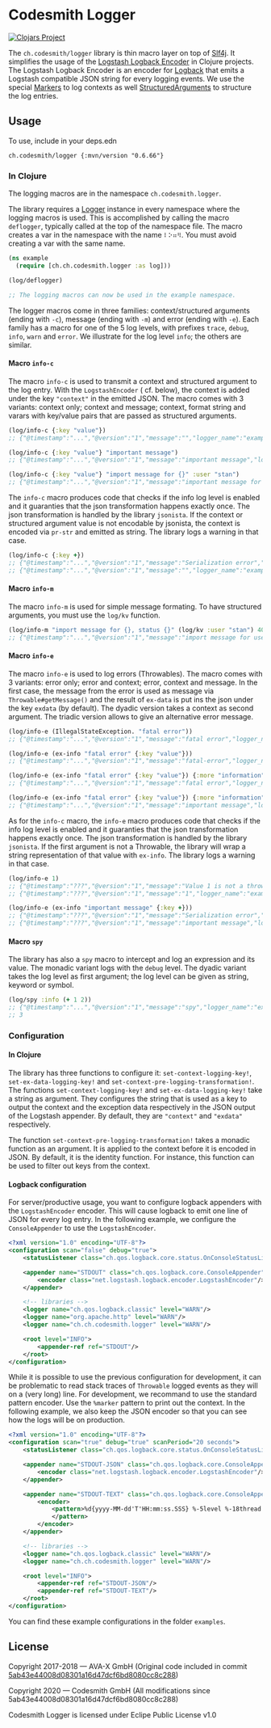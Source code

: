 # Codesmith Logger

[![Clojars Project](https://img.shields.io/clojars/v/ch.codesmith/logger.svg)](https://clojars.org/ch.codesmith/logger)

The `ch.codesmith/logger` library is thin macro layer on top of [Slf4j](http://www.slf4j.org). It simplifies the usage
of the [Logstash Logback Encoder](https://github.com/logstash/logstash-logback-encoder)
in Clojure projects. The Logstash Logback Encoder is an encoder for [Logback](http://logback.qos.ch)
that emits a Logstash compatible JSON string for every logging events. We use the special
[Markers](https://github.com/logstash/logstash-logback-encoder/blob/master/src/main/java/net/logstash/logback/marker/Markers.java)
to log contexts as
well [StructuredArguments](https://github.com/logstash/logstash-logback-encoder/blob/master/src/main/java/net/logstash/logback/argument/StructuredArguments.java)
to structure the log entries.

## Usage

To use, include in your deps.edn

```
ch.codesmith/logger {:mvn/version "0.6.66"}
```

### In Clojure

The logging macros are in the namespace `ch.codesmith.logger`.

The library requires a [Logger](https://www.javadoc.io/doc/org.slf4j/slf4j-api/1.7.29/org/slf4j/Logger.html) instance in
every namespace where the logging macros is used. This is accomplished by calling the macro `deflogger`, typically
called at the top of the namespace file. The macro creates a var in the namespace with the name `⠇⠕⠶⠻`. You must avoid
creating a var with the same name.

```clojure
(ns example
  (require [ch.ch.codesmith.logger :as log]))

(log/deflogger)

;; The logging macros can now be used in the example namespace.
``` 

The logger macros come in three families: context/structured arguments (ending with `-c`), message (ending with `-m`)
and error (ending with `-e`). Each family has a macro for one of the 5 log levels, with prefixes `trace`,
`debug`, `info`, `warn` and `error`. We illustrate for the log level `info`; the others are similar.

#### Macro `info-c`

The macro `info-c` is used to transmit a context and structured argument to the log entry. With the `LogstashEncoder` (
cf. below), the context is added under the key `"context"` in the emitted JSON. The macro comes with 3 variants: context
only; context and message; context, format string and varars with key/value pairs that are passed as structured
arguments.

```clojure
(log/info-c {:key "value"})
;; {"@timestamp":"...","@version":"1","message":"","logger_name":"example",...,"context":{"key":"value"}}

(log/info-c {:key "value"} "important message")
;; {"@timestamp":"...","@version":"1","message":"important message","logger_name":"example",...,"context":{"key":"value"}}

(log/info-c {:key "value"} "import message for {}" :user "stan")
;; {"@timestamp":"...","@version":"1","message":"important message for user=\"stan\"","logger_name":"example",...,"context":{"key":"value"}, "user":"stan"}
```

The `info-c` macro produces code that checks if the info log level is enabled and it guaranties that the json
transformation happens exactly once. The json transformation is handled by the library `jsonista`. If the context or
structured argument value is not encodable by jsonista, the context is encoded via `pr-str` and emitted as string. The
library logs a warning in that case.

```clojure
(log/info-c {:key +})
;; {"@timestamp":"...","@version":"1","message":"Serialization error","logger_name":"ch.ch.codesmith.logger.core","level":"WARN",...,"stack_trace":"com.fasterxml.jackson.core.JsonGenerationException: Cannot JSON encode object of class: class clojure.core$_PLUS_: clojure.core$_PLUS_@7a5a9ca1...."}
;; {"@timestamp":"...","@version":"1","message":"","logger_name":"example","context":"{:key #object[clojure.core$_PLUS_ 0x7a5a9ca1 \"clojure.core$_PLUS_@7a5a9ca1\"]}"}
``` 

#### Macro `info-m`

The macro `info-m` is used for simple message formating. To have structured arguments, you must use the `log/kv`
function.

```clojure
(log/info-m "import message for {}, status {}" (log/kv :user "stan") 400)
;; {"@timestamp":"...","@version":"1","message":"import message for user=stan, status 400","logger_name":"example","user":"stan"...}
```

#### Macro `info-e`

The macro `info-e` is used to log errors (Throwables). The macro comes with 3 variants: error only; error and context;
error, context and message. In the first case, the message from the error is used as message
via `Throwable#getMessage()` and the result of `ex-data` is put ins the json under the key `exdata` (by default). The
dyadic version takes a context as second argument. The triadic version allows to give an alternative error message.

```clojure
(log/info-e (IllegalStateException. "fatal error"))
;; {"@timestamp":"...","@version":"1","message":"fatal error","logger_name":"example",...,"stack_trace":"..."}

(log/info-e (ex-info "fatal error" {:key "value"}))
;; {"@timestamp":"...","@version":"1","message":"fatal-error","logger_name":"example",...,"stack_trace":"...","exdata":{"key":"value"}}

(log/info-e (ex-info "fatal error" {:key "value"}) {:more "information"})
;; {"@timestamp":"...","@version":"1","message":"fatal error","logger_name":"example",...,"stack_trace":"...","exdata":{"key":"value"},"context":{"more":"information"}}

(log/info-e (ex-info "fatal error" {:key "value"}) {:more "information"} "important message")
;; {"@timestamp":"...","@version":"1","message":"important message","logger_name":"example",...,"stack_trace":"...","exdata":{"key":"value"},"context":{"more":"information"}}
```

As for the `info-c` macro, the `info-e` macro produces code that checks if the info log level is enabled and it
guaranties that the json transformation happens exactly once. The json transformation is handled by the
library `jsonista`. If the first argument is not a Throwable, the library will wrap a string representation of that
value with `ex-info`. The library logs a warning in that case.

```clojure
(log/info-e 1)
;; {"@timestamp":"???","@version":"1","message":"Value 1 is not a throwable; wrapping in ex-info","logger_name":"ch.ch.codesmith.logger.core","level":"WARN",...}
;; {"@timestamp":"???","@version":"1","message":"1","logger_name":"example",...,"stack_trace":"clojure.lang.ExceptionInfo: 1","exdata":{}}

(log/info-e (ex-info "important message" {:key +}))
;; {"@timestamp":"???","@version":"1","message":"Serialization error","logger_name":"ch.ch.codesmith.logger.core","level":"WARN",...,"stack_trace":"com.fasterxml.jackson.core.JsonGenerationException: Cannot JSON encode object of class: class clojure.core$_PLUS_: clojure.core$_PLUS_@7a5a9ca1..."}
;; {"@timestamp":"???","@version":"1","message":"important message","logger_name":"example",...,"stack_trace":"...","exdata":"{:key #object[clojure.core$_PLUS_ 0x7a5a9ca1 \"clojure.core$_PLUS_@7a5a9ca1\"]}"}
```

#### Macro `spy`

The library has also a `spy` macro to intercept and log an expression and its value. The monadic variant logs with
the `debug` level. The dyadic variant takes the log level as first argument; the log level can be given as string,
keyword or symbol.

```clojure
(log/spy :info (+ 1 2))
;; {"@timestamp":"...","@version":"1","message":"spy","logger_name":"example","context":{"expression":"(+ 1 2)","value":3}}
;; 3
```

### Configuration

#### In Clojure

The library has three functions to configure it: `set-context-logging-key!`, `set-ex-data-logging-key!` and
`set-context-pre-logging-transformation!`. The functions `set-context-logging-key!` and `set-ex-data-logging-key!` take
a string as argument. They configures the string that is used as a key to output the context and the exception data
respectively in the JSON output of the Logstash appender. By default, they are `"context"` and `"exdata"` respectively.

The function `set-context-pre-logging-transformation!` takes a monadic function as an argument. It is applied to the
context before it is encoded in JSON. By default, it is the identity function. For instance, this function can be used
to filter out keys from the context.

#### Logback configuration

For server/productive usage, you want to configure logback appenders with the `LogstashEncoder` encoder. This will cause
logback to emit one line of JSON for every log entry. In the following example, we configure the `ConsoleAppender` to
use the `LogstashEncoder`.

```xml
<?xml version="1.0" encoding="UTF-8"?>
<configuration scan="false" debug="true">
    <statusListener class="ch.qos.logback.core.status.OnConsoleStatusListener"/>

    <appender name="STDOUT" class="ch.qos.logback.core.ConsoleAppender">
        <encoder class="net.logstash.logback.encoder.LogstashEncoder"/>
    </appender>

    <!-- libraries -->
    <logger name="ch.qos.logback.classic" level="WARN"/>
    <logger name="org.apache.http" level="WARN"/>
    <logger name="ch.ch.codesmith.logger" level="WARN"/>

    <root level="INFO">
        <appender-ref ref="STDOUT"/>
    </root>
</configuration>
```

While it is possible to use the previous configuration for development, it can be problematic to read stack traces
of `Throwable` logged events as they will on a (very long) line. For development, we recommand to use the standard
pattern encoder. Use the `%marker` pattern to print out the context. In the following example, we also keep the JSON
encoder so that you can see how the logs will be on production.

```xml
<?xml version="1.0" encoding="UTF-8"?>
<configuration scan="true" debug="true" scanPeriod="20 seconds">
    <statusListener class="ch.qos.logback.core.status.OnConsoleStatusListener"/>

    <appender name="STDOUT-JSON" class="ch.qos.logback.core.ConsoleAppender">
        <encoder class="net.logstash.logback.encoder.LogstashEncoder"/>
    </appender>

    <appender name="STDOUT-TEXT" class="ch.qos.logback.core.ConsoleAppender">
        <encoder>
            <pattern>%d{yyyy-MM-dd'T'HH:mm:ss.SSS} %-5level %-18thread - %marker - %msg%n
            </pattern>
        </encoder>
    </appender>

    <!-- libraries -->
    <logger name="ch.qos.logback.classic" level="WARN"/>
    <logger name="ch.ch.codesmith.logger" level="WARN"/>

    <root level="INFO">
        <appender-ref ref="STDOUT-JSON"/>
        <appender-ref ref="STDOUT-TEXT"/>
    </root>
</configuration>
```

You can find these example configurations in the folder `examples`.

## License

Copyright 2017-2018 — AVA-X GmbH (Original code included in
commit [5ab43e44008d08301a16d47dcf6bd8080cc8c288](https://github.com/codesmith-gmbh/logger/commit/5ab43e44008d08301a16d47dcf6bd8080cc8c288))

Copyright 2020 — Codesmith GmbH (All modifications since 5ab43e44008d08301a16d47dcf6bd8080cc8c288)

Codesmith Logger is licensed under Eclipe Public License v1.0
